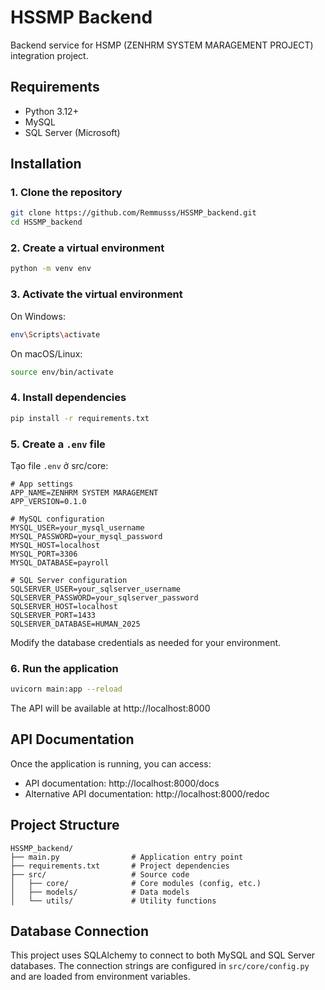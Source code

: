 # HSSMP Backend

Backend service for HSMP (ZENHRM SYSTEM MARAGEMENT PROJECT) integration project.

## Requirements

- Python 3.12+
- MySQL
- SQL Server (Microsoft)

## Installation

### 1. Clone the repository

```bash
git clone https://github.com/Remmusss/HSSMP_backend.git
cd HSSMP_backend
```

### 2. Create a virtual environment

```bash
python -m venv env
```

### 3. Activate the virtual environment

On Windows:
```bash
env\Scripts\activate
```

On macOS/Linux:
```bash
source env/bin/activate
```

### 4. Install dependencies

```bash
pip install -r requirements.txt
```

### 5. Create a `.env` file

Tạo file `.env` ở src/core:
```
# App settings
APP_NAME=ZENHRM SYSTEM MARAGEMENT
APP_VERSION=0.1.0

# MySQL configuration
MYSQL_USER=your_mysql_username
MYSQL_PASSWORD=your_mysql_password
MYSQL_HOST=localhost
MYSQL_PORT=3306
MYSQL_DATABASE=payroll

# SQL Server configuration
SQLSERVER_USER=your_sqlserver_username
SQLSERVER_PASSWORD=your_sqlserver_password
SQLSERVER_HOST=localhost
SQLSERVER_PORT=1433
SQLSERVER_DATABASE=HUMAN_2025
```

Modify the database credentials as needed for your environment.

### 6. Run the application

```bash
uvicorn main:app --reload
```

The API will be available at http://localhost:8000

## API Documentation

Once the application is running, you can access:

- API documentation: http://localhost:8000/docs
- Alternative API documentation: http://localhost:8000/redoc

## Project Structure

```
HSSMP_backend/
├── main.py                # Application entry point
├── requirements.txt       # Project dependencies
├── src/                   # Source code
│   ├── core/              # Core modules (config, etc.)
│   ├── models/            # Data models
│   └── utils/             # Utility functions
```

## Database Connection

This project uses SQLAlchemy to connect to both MySQL and SQL Server databases.
The connection strings are configured in `src/core/config.py` and are loaded from environment variables. 
